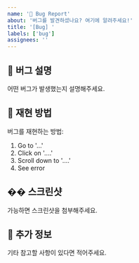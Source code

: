 ```yaml
---
name: '🐞 Bug Report'
about: '버그를 발견하셨나요? 여기에 알려주세요!'
title: '[Bug] '
labels: ['bug']
assignees: ''
---
```


## 🐛 버그 설명

어떤 버그가 발생했는지 설명해주세요.

## 🔄 재현 방법

버그를 재현하는 방법:

1. Go to '...'
2. Click on '....'
3. Scroll down to '....'
4. See error

## �� 스크린샷

가능하면 스크린샷을 첨부해주세요.

## 📌 추가 정보

기타 참고할 사항이 있다면 적어주세요.
